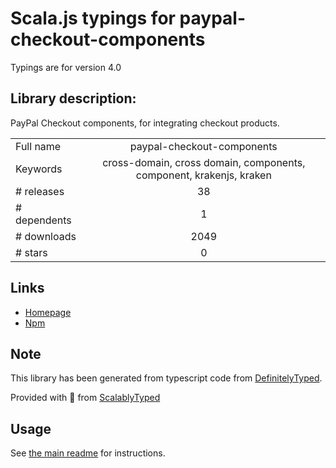 
# Scala.js typings for paypal-checkout-components

Typings are for version 4.0

## Library description:
PayPal Checkout components, for integrating checkout products.

|                    |                 |
| ------------------ | :-------------: |
| Full name          | paypal-checkout-components |
| Keywords           | cross-domain, cross domain, components, component, krakenjs, kraken |
| # releases         | 38 |
| # dependents       | 1 |
| # downloads        | 2049 |
| # stars            | 0 |

## Links
- [Homepage](https://developer.paypal.com/)
- [Npm](https://www.npmjs.com/package/paypal-checkout-components)
    


## Note
This library has been generated from typescript code from [DefinitelyTyped](https://definitelytyped.org).

Provided with :purple_heart: from [ScalablyTyped](https://github.com/oyvindberg/ScalablyTyped)

## Usage
See [the main readme](../../readme.md) for instructions.


